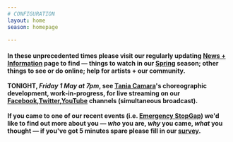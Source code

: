 ```yaml
---
# CONFIGURATION
layout: home
season: homepage

---
```

#### In these unprecedented times please visit our regularly updating [News + Information](/coronavirus) page to find — things to watch in our [Spring](/current/2020-springsummer/) season; other things to see or do online; help for artists + our community.<br><br>TONIGHT, *Friday 1 May at 7pm*, see [Tania Camara](/current/2020-springsummer/camara)'s choreographic development, work-in-progress, for live streaming  on our <a href="http://facebook.com/warnmcr" target="_blank">Facebook</a>,<a href="http://twitter.com/warnmcr" target="_blank">Twitter</a>,<a href="https://www.youtube.com/watch?v=m7dDCgaffoI" target="_blank">YouTube</a> channels (simultaneous broadcast).<br><br>If you came to one of our recent events (i.e. [Emergency StopGap](/current/2020-emergencystopgap)) we'd like to find out more about you — *who* you are, *why* you came, *what* you thought — if you've got 5 minutes spare please fill in our <a href="http://research.audiencesurveys.org/s.asp?k=157901649112" target="_blank">survey</a>.
